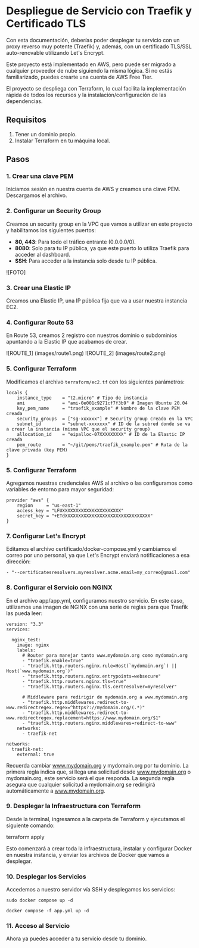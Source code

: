 # Despliegue de Servicio con Traefik y Certificado TLS

Con esta documentación, deberías poder desplegar tu servicio con un proxy reverso muy potente (Traefik) y, además, con un certificado TLS/SSL auto-renovable utilizando Let's Encrypt.

Este proyecto está implementado en AWS, pero puede ser migrado a cualquier proveedor de nube siguiendo la misma lógica. Si no estás familiarizado, puedes crearte una cuenta de AWS Free Tier.

El proyecto se despliega con Terraform, lo cual facilita la implementación rápida de todos los recursos y la instalación/configuración de las dependencias.

## Requisitos

1. Tener un dominio propio.
2. Instalar Terraform en tu máquina local.

## Pasos

### 1. Crear una clave PEM

Iniciamos sesión en nuestra cuenta de AWS y creamos una clave PEM. Descargamos el archivo.

### 2. Configurar un Security Group

Creamos un security group en la VPC que vamos a utilizar en este proyecto y habilitamos los siguientes puertos:
- **80, 443**: Para todo el tráfico entrante (0.0.0.0/0).
- **8080**: Solo para tu IP pública, ya que este puerto lo utiliza Traefik para acceder al dashboard.
- **SSH**: Para acceder a la instancia solo desde tu IP pública.

![FOTO]

### 3. Crear una Elastic IP

Creamos una Elastic IP, una IP pública fija que va a usar nuestra instancia EC2.

### 4. Configurar Route 53

En Route 53, creamos 2 registro con nuestros dominio o subdominios apuntando a la Elastic IP que acabamos de crear.

![ROUTE_1] (images/route1.png)
![ROUTE_2] (images/route2.png)

### 5. Configurar Terraform

Modificamos el archivo `terraform/ec2.tf` con los siguientes parámetros:

```
locals {
    instance_type    = "t2.micro" # Tipo de instancia
    ami              = "ami-0e001c9271cf7f3b9" # Imagen Ubuntu 20.04
    key_pem_name     = "traefik_example" # Nombre de la clave PEM creada
    security_groups  = ["sg-xxxxxx"] # Security group creado en la VPC
    subnet_id        = "subnet-xxxxxxx" # ID de la subred donde se va a crear la instancia (misma VPC que el security group)
    allocation_id    = "eipalloc-07XXXXXXXXX" # ID de la Elastic IP creada
    pem_route        = "~/git/pems/traefik_example.pem" # Ruta de la clave privada (key PEM)
}
```

### 5. Configurar Terraform

Agregamos nuestras credenciales AWS al archivo o las configuramos como variables de entorno para mayor seguridad:

```
provider "aws" {
    region     = "us-east-1"
    access_key = "LFUXXXXXXXXXXXXXXXXXXXXXX"
    secret_key = "+ETdXXXXXXXXXXXXXXXXXXXXXXXXXXXXXXXX"
}
```

### 7. Configurar Let's Encrypt

Editamos el archivo certificado/docker-compose.yml y cambiamos el correo por uno personal, ya que Let's Encrypt enviará notificaciones a esa dirección:

```
- "--certificatesresolvers.myresolver.acme.email=my_correo@gmail.com"
```


### 8. Configurar el Servicio con NGINX

En el archivo app/app.yml, configuramos nuestro servicio. En este caso, utilizamos una imagen de NGINX con una serie de reglas para que Traefik las pueda leer:

```
version: "3.3"
services:

  nginx_test:
    image: nginx
    labels:
      # Router para manejar tanto www.mydomain.org como mydomain.org
      - "traefik.enable=true"
      - "traefik.http.routers.nginx.rule=Host(`mydomain.org`) || Host(`www.mydomain.org`)"
      - "traefik.http.routers.nginx.entrypoints=websecure"
      - "traefik.http.routers.nginx.tls=true"
      - "traefik.http.routers.nginx.tls.certresolver=myresolver"

      # Middleware para redirigir de mydomain.org a www.mydomain.org
      - "traefik.http.middlewares.redirect-to-www.redirectregex.regex=^https?://mydomain.org/(.*)"
      - "traefik.http.middlewares.redirect-to-www.redirectregex.replacement=https://www.mydomain.org/$1"
      - "traefik.http.routers.nginx.middlewares=redirect-to-www"
    networks:
      - traefik-net
      
networks:
  traefik-net:
    external: true
```

Recuerda cambiar www.mydomain.org y mydomain.org por tu dominio. La primera regla indica que, si llega una solicitud desde www.mydomain.org o mydomain.org, este servicio será el que responda. La segunda regla asegura que cualquier solicitud a mydomain.org se redirigirá automáticamente a www.mydomain.org.

### 9. Desplegar la Infraestructura con Terraform

Desde la terminal, ingresamos a la carpeta de Terraform y ejecutamos el siguiente comando:

terraform apply

Esto comenzará a crear toda la infraestructura, instalar y configurar Docker en nuestra instancia, y enviar los archivos de Docker que vamos a desplegar.

### 10. Desplegar los Servicios

Accedemos a nuestro servidor vía SSH y desplegamos los servicios:

```
sudo docker compose up -d
```
```
docker compose -f app.yml up -d
```

### 11. Acceso al Servicio

Ahora ya puedes acceder a tu servicio desde tu dominio.


